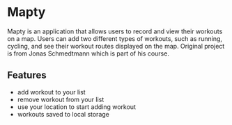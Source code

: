 # Mapty

Mapty is an application that allows users to record and view their workouts on a map. Users can add two different types of workouts, such as running, cycling, and see their workout routes displayed on the map. Original project is from Jonas Schmedtmann which is part of his course.

## Features

- add workout to your list
- remove workout from your list
- use your location to start adding workout
- workouts saved to local storage
